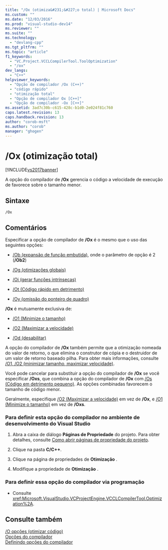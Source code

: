 ```yaml
---
title: "/Ox (otimiza&#231;&#227;o total) | Microsoft Docs"
ms.custom: ""
ms.date: "12/03/2016"
ms.prod: "visual-studio-dev14"
ms.reviewer: ""
ms.suite: ""
ms.technology: 
  - "devlang-cpp"
ms.tgt_pltfrm: ""
ms.topic: "article"
f1_keywords: 
  - "VC.Project.VCCLCompilerTool.ToolOptimization"
  - "/ox"
dev_langs: 
  - "C++"
helpviewer_keywords: 
  - "Opção de compilador /Ox (C++)"
  - "código rápido"
  - "otimização total"
  - "Opção de compilador Ox [C++]"
  - "Opção de compilador -Ox [C++]"
ms.assetid: 3ad7c30b-c615-428c-b1d0-2e024f81c760
caps.latest.revision: 13
caps.handback.revision: 13
author: "corob-msft"
ms.author: "corob"
manager: "ghogen"
---
```

# /Ox (otimiza&#231;&#227;o total)
[!INCLUDE[vs2017banner](../../assembler/inline/includes/vs2017banner.md)]

A opção do compilador de **\/Ox** gerencia o código a velocidade de execução de favorece sobre o tamanho menor.  
  
## Sintaxe  
  
```  
/Ox  
```  
  
## Comentários  
 Especificar a opção de compilador de **\/Ox** é o mesmo que o uso das seguintes opções:  
  
-   [\/Ob \(expansão de função embutida\)](../../build/reference/ob-inline-function-expansion.md), onde o parâmetro de opção é 2 \(**\/Ob2**\)  
  
-   [\/Og \(otimizações globais\)](../../build/reference/og-global-optimizations.md)  
  
-   [\/Oi \(gerar funções intrínsecas\)](../Topic/-Oi%20\(Generate%20Intrinsic%20Functions\).md)  
  
-   [\/Ot \(Código rápido em detrimento\)](../../build/reference/os-ot-favor-small-code-favor-fast-code.md)  
  
-   [\/Oy \(omissão do ponteiro de quadro\)](../../build/reference/oy-frame-pointer-omission.md)  
  
 **\/Ox** é mutuamente exclusiva de:  
  
-   [\/O1 \(Minimize o tamanho\)](../../build/reference/o1-o2-minimize-size-maximize-speed.md)  
  
-   [\/O2 \(Maximizar a velocidade\)](../../build/reference/o1-o2-minimize-size-maximize-speed.md)  
  
-   [\/Od \(desabilitar\)](../../build/reference/od-disable-debug.md)  
  
 A opção do compilador de **\/Ox** também permite que a otimização nomeada do valor de retorno, o que elimina o construtor de cópia e o destruidor de um valor de retorno baseado pilha.  Para obter mais informações, consulte [\/O1, \/O2 \(minimizar tamanho, maximizar velocidade\)](../../build/reference/o1-o2-minimize-size-maximize-speed.md).  
  
 Você pode cancelar para substituir a opção do compilador de **\/Ox** se você especificar **\/Oxs**, que combina a opção do compilador de **\/Ox** com [\/Os \(Código em detrimento pequeno\)](../../build/reference/os-ot-favor-small-code-favor-fast-code.md).  As opções combinadas favorecem o tamanho de código menor.  
  
 Geralmente, especifique [\/O2 \(Maximizar a velocidade\)](../../build/reference/o1-o2-minimize-size-maximize-speed.md) em vez de **\/Ox**, e [\/O1 \(Minimize o tamanho\)](../../build/reference/o1-o2-minimize-size-maximize-speed.md) em vez de **\/Oxs**.  
  
### Para definir esta opção do compilador no ambiente de desenvolvimento do Visual Studio  
  
1.  Abra a caixa de diálogo **Páginas de Propriedade** do projeto.  Para obter detalhes, consulte [Como abrir páginas de propriedade do projeto](../../misc/how-to-open-project-property-pages.md).  
  
2.  Clique na pasta **C\/C\+\+**.  
  
3.  Clique na página de propriedades de **Otimização** .  
  
4.  Modifique a propriedade de **Otimização** .  
  
### Para definir essa opção do compilador via programação  
  
-   Consulte <xref:Microsoft.VisualStudio.VCProjectEngine.VCCLCompilerTool.Optimization%2A>.  
  
## Consulte também  
 [\/O opções \(otimizar código\)](../../build/reference/o-options-optimize-code.md)   
 [Opções do compilador](../../build/reference/compiler-options.md)   
 [Definindo opções do compilador](../Topic/Setting%20Compiler%20Options.md)